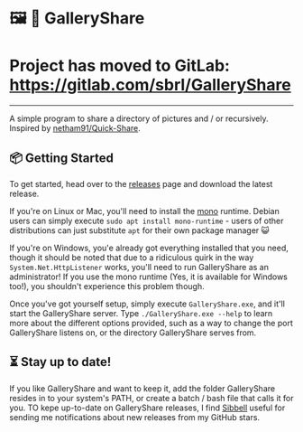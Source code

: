 # :framed_picture: :wave: GalleryShare

# Project has moved to GitLab: https://gitlab.com/sbrl/GalleryShare

-------------------

A simple program to share a directory of pictures and / or recursively. Inspired by [netham91/Quick-Share](https://github.com/netham91/Quick-Share).

## :package: Getting Started
To get started, head over to the [releases](https://github.com/sbrl/GalleryShare/releases/) page and download the latest release.

If you're on Linux or Mac, you'll need to install the [mono](http://www.mono-project.com/) runtime. Debian users can simply execute `sudo apt install mono-runtime` - users of other distributions can just substitute `apt` for their own package manager :smiley_cat:

If you're on Windows, you'e already got everything installed that you need, though it should be noted that due to a ridiculous quirk in the way `System.Net.HttpListener` works, you'll need to run GalleryShare as an administrator! If you use the mono runtime (Yes, it is available for Windows too!), you shouldn't experience this problem though.

Once you've got yourself setup, simply execute `GalleryShare.exe`, and it'll start the GalleryShare server. Type `./GalleryShare.exe --help` to learn more about the different options provided, such as a way to change the port GalleryShare listens on, or the directory GalleryShare serves from.

## :hourglass_flowing_sand: Stay up to date!
If you like GalleryShare and want to keep it, add the folder GalleryShare resides in to your system's PATH, or create a batch / bash file that calls it for you. TO kepe up-to-date on GalleryShare releases, I find [Sibbell](https://about.sibbell.com/) useful for sending me notifications about new releases from my GitHub stars.

